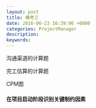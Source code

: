 ```yaml
---
layout: post
title: 模考三
date: 2016-06-23 16:39:06 +0800
categories: ProjectManager
description: 
keywords: 
---
```


沟通渠道的计算题

完工估算的计算题

CPM图

#### 在项目启动阶段识别关键制约因素
